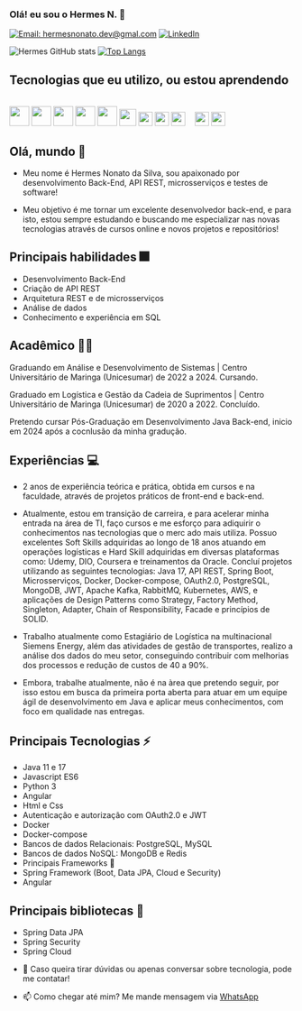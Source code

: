 ### Olá! eu sou o Hermes N. 👋

[![Email: hermesnonato.dev@gmal.com](https://img.shields.io/badge/Gmail-D14836?style=for-the-badge&logo=gmail&logoColor=white)](hermesnonato.dev@hotmail.com)
[![LinkedIn](https://img.shields.io/badge/LinkedIn-0077B5?style=for-the-badge&logo=linkedin&logoColor=white)](https://www.linkedin.com/in/hermes-nonato)

![Hermes GitHub stats](https://github-readme-stats.vercel.app/api?username=HermesNonato8&show_icons=true&theme=white)
[![Top Langs](https://github-readme-stats.vercel.app/api/top-langs/?username=HermesNonato8&layout=compact)](https://github.com/HermesNonato8/github-readme-stats)

## Tecnologias que eu utilizo, ou estou aprendendo

<div style="display: inline_block"><br/>
    <span><img height="35px" src="https://cdn.svgporn.com/logos/java.svg"></span>
    <span><img height="35px" src="https://cdn.svgporn.com/logos/javascript.svg"></span>
    <span><img height="35px" src="https://cdn.svgporn.com/logos/spring.svg"></span>
    <span><img height="35px" src="https://cdn.svgporn.com/logos/python.svg"></span>
    <span><img height="35px" src="https://cdn.svgporn.com/logos/postgresql.svg"></span>
    <span><img height="30px" src="https://cdn.svgporn.com/logos/mongodb.svg"></span>
    <span><img height="25px" src="https://cdn.svgporn.com/logos/redis.svg"></span>
    <span><img height="25px" src="https://cdn.svgporn.com/logos/docker.svg"></span>
    <span><img height="25px" src="https://cdn.svgporn.com/logos/git.svg"></span>
    <span><img height="10px" src="https://cdn.svgporn.com/logos/oracle.svg"></span>
    <span><img height="25px" src="https://cdn.svgporn.com/logos/rabbitmq.svg"></span>
    <span><img height="25px" src="https://cdn.svgporn.com/logos/oauth.svg"></span>
</div>

## Olá, mundo 👋

* Meu nome é Hermes Nonato da Silva, sou apaixonado por desenvolvimento Back-End, API REST, microsserviços e testes de software!

* Meu objetivo é me tornar um excelente desenvolvedor back-end, e para isto, estou sempre estudando e buscando me especializar nas novas tecnologias através de cursos online e novos projetos e repositórios!

## Principais habilidades 🎆

* Desenvolvimento Back-End
* Criação de API REST
* Arquitetura REST e de microsserviços
* Análise de dados
* Conhecimento e experiência em SQL

## Acadêmico 👨‍💻

Graduando em Análise e Desenvolvimento de Sistemas | Centro Universitário de Maringa (Unicesumar) de 2022 a 2024. Cursando.

Graduado em Logística e Gestão da Cadeia de Suprimentos | Centro Universitário de Maringa (Unicesumar) de 2020 a 2022. Concluído.

Pretendo cursar Pós-Graduação em Desenvolvimento Java Back-end, inicio em 2024 após a cocnlusão da minha gradução.

## Experiências 💻

* 2 anos de experiência teórica e prática, obtida em cursos e na faculdade, através de projetos práticos de front-end e back-end.

* Atualmente, estou em transição de carreira, e para acelerar minha entrada na área de TI, faço cursos e me esforço para adiquirir o conhecimentos nas tecnologias que o merc ado mais utiliza.
Possuo excelentes Soft Skills adquiridas ao longo de 18 anos atuando em operações logísticas e Hard Skill adquiridas em diversas plataformas como: Udemy, DIO, Coursera e treinamentos da Oracle. 
Concluí projetos utilizando as seguintes tecnologias: Java 17, API REST, Spring Boot, Microsserviços, Docker, Docker-compose, OAuth2.0, PostgreSQL, MongoDB, JWT, Apache Kafka, RabbitMQ, Kubernetes, AWS, e aplicações de Design Patterns como Strategy, Factory Method, Singleton, Adapter, Chain of Responsibility, Facade e princípios de SOLID.

* Trabalho atualmente como Estagiário de Logística na multinacional Siemens Energy, além das atividades de gestão de transportes, realizo a análise dos dados do meu setor, conseguindo contribuir com melhorias dos processos e redução de custos de 40 a 90%.
* Embora, trabalhe atualmente, não é na àrea que pretendo seguir, por isso estou em busca da primeira porta aberta para atuar em um equipe ágil de desenvolvimento em Java e aplicar meus conhecimentos, com foco em qualidade nas entregas.

## Principais Tecnologias ⚡

* Java 11 e 17
* Javascript ES6
* Python 3
* Angular
* Html e Css
* Autenticação e autorização com OAuth2.0 e JWT
* Docker
* Docker-compose
* Bancos de dados Relacionais: PostgreSQL, MySQL
* Bancos de dados NoSQL: MongoDB e Redis
* Principais Frameworks 🔨
* Spring Framework (Boot, Data JPA, Cloud e Security)
* Angular

## Principais bibliotecas 📕

* Spring Data JPA
* Spring Security
* Spring Cloud

- 💬 Caso queira tirar dúvidas ou apenas conversar sobre tecnologia, pode me contatar!

- 📫 Como chegar até mim? Me mande mensagem via [WhatsApp](https://wa.me/+5511945881417)
